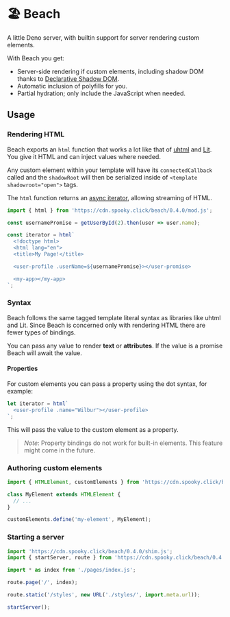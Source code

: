 # 🏖️ Beach

A little Deno server, with builtin support for server rendering custom elements.

With Beach you get:

* Server-side rendering if custom elements, including shadow DOM thanks to [Declarative Shadow DOM](https://web.dev/declarative-shadow-dom/).
* Automatic inclusion of polyfills for you.
* Partial hydration; only include the JavaScript when needed.

## Usage

### Rendering HTML

Beach exports an `html` function that works a lot like that of [uhtml](https://github.com/WebReflection/uhtml) and [Lit](https://lit.dev/). You give it HTML and can inject values where needed.

Any custom element within your template will have its `connectedCallback` called and the `shadowRoot` will then be serialized inside of `<template shadowroot="open">` tags.

The `html` function returns an [async iterator](https://javascript.info/async-iterators-generators), allowing streaming of HTML.

```js
import { html } from 'https://cdn.spooky.click/beach/0.4.0/mod.js';

const usernamePromise = getUserById(2).then(user => user.name);

const iterator = html`
  <!doctype html>
  <html lang="en">
  <title>My Page!</title>

  <user-profile .userName=${usernamePromise}></user-promise>

  <my-app></my-app>
`;
```

### Syntax

Beach follows the same tagged template literal syntax as libraries like uhtml and Lit. Since Beach is concerned only with rendering HTML there are fewer types of bindings.

You can pass any value to render __text__ or __attributes__. If the value is a promise Beach will await the value.

#### Properties

For custom elements you can pass a property using the dot syntax, for example:

```js
let iterator = html`
  <user-profile .name="Wilbur"></user-profile>
`;
```

This will pass the value to the custom element as a property.

> *Note*: Property bindings do not work for built-in elements. This feature might come in the future.

### Authoring custom elements

```js
import { HTMLElement, customElements } from 'https://cdn.spooky.click/beach/0.4.0/dom.js';

class MyElement extends HTMLElement {
  // ...
}

customElements.define('my-element', MyElement);
```

### Starting a server

```js
import 'https://cdn.spooky.click/beach/0.4.0/shim.js';
import { startServer, route } from 'https://cdn.spooky.click/beach/0.4.0/mod.js';

import * as index from './pages/index.js';

route.page('/', index);

route.static('/styles', new URL('./styles/', import.meta.url));

startServer();
```